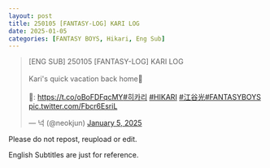 ```yaml
---
layout: post
title: 250105 [FANTASY-LOG] KARI LOG
date: 2025-01-05
categories: [FANTASY BOYS, Hikari, Eng Sub]
---
```


<blockquote class="twitter-tweet"><p lang="en" dir="ltr">[ENG SUB] 250105 [FANTASY-LOG] KARI LOG<br><br>Kari&#39;s quick vacation back home🥰<br><br>🔗: <a href="https://t.co/oBoFDFqcMY">https://t.co/oBoFDFqcMY</a><a href="https://twitter.com/hashtag/%ED%9E%88%EC%B9%B4%EB%A6%AC?src=hash&amp;ref_src=twsrc%5Etfw">#히카리</a> <a href="https://twitter.com/hashtag/HIKARI?src=hash&amp;ref_src=twsrc%5Etfw">#HIKARI</a> <a href="https://twitter.com/hashtag/%E6%B1%9F%E8%B0%B7%E5%85%89?src=hash&amp;ref_src=twsrc%5Etfw">#江谷光</a><a href="https://twitter.com/hashtag/FANTASYBOYS?src=hash&amp;ref_src=twsrc%5Etfw">#FANTASYBOYS</a> <a href="https://t.co/Fbcr6EsriL">pic.twitter.com/Fbcr6EsriL</a></p>&mdash; 넉 (@neokjun) <a href="https://twitter.com/neokjun/status/1875944857690349794?ref_src=twsrc%5Etfw">January 5, 2025</a></blockquote>

Please do not repost, reupload or edit. 

English Subtitles are just for reference.
